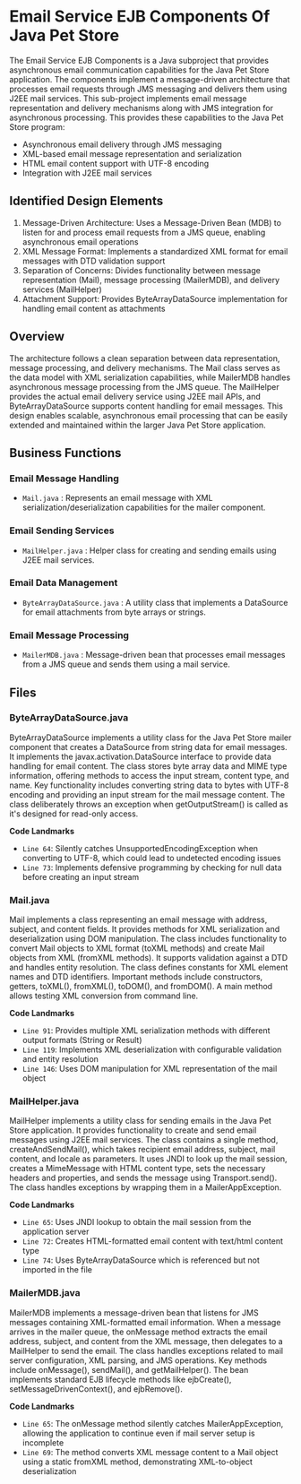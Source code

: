 # Email Service EJB Components Of Java Pet Store

The Email Service EJB Components is a Java subproject that provides asynchronous email communication capabilities for the Java Pet Store application. The components implement a message-driven architecture that processes email requests through JMS messaging and delivers them using J2EE mail services. This sub-project implements email message representation and delivery mechanisms along with JMS integration for asynchronous processing. This provides these capabilities to the Java Pet Store program:

- Asynchronous email delivery through JMS messaging
- XML-based email message representation and serialization
- HTML email content support with UTF-8 encoding
- Integration with J2EE mail services

## Identified Design Elements

1. Message-Driven Architecture: Uses a Message-Driven Bean (MDB) to listen for and process email requests from a JMS queue, enabling asynchronous email operations
2. XML Message Format: Implements a standardized XML format for email messages with DTD validation support
3. Separation of Concerns: Divides functionality between message representation (Mail), message processing (MailerMDB), and delivery services (MailHelper)
4. Attachment Support: Provides ByteArrayDataSource implementation for handling email content as attachments

## Overview
The architecture follows a clean separation between data representation, message processing, and delivery mechanisms. The Mail class serves as the data model with XML serialization capabilities, while MailerMDB handles asynchronous message processing from the JMS queue. The MailHelper provides the actual email delivery service using J2EE mail APIs, and ByteArrayDataSource supports content handling for email messages. This design enables scalable, asynchronous email processing that can be easily extended and maintained within the larger Java Pet Store application.

## Business Functions

### Email Message Handling
- `Mail.java` : Represents an email message with XML serialization/deserialization capabilities for the mailer component.

### Email Sending Services
- `MailHelper.java` : Helper class for creating and sending emails using J2EE mail services.

### Email Data Management
- `ByteArrayDataSource.java` : A utility class that implements a DataSource for email attachments from byte arrays or strings.

### Email Message Processing
- `MailerMDB.java` : Message-driven bean that processes email messages from a JMS queue and sends them using a mail service.

## Files
### ByteArrayDataSource.java

ByteArrayDataSource implements a utility class for the Java Pet Store mailer component that creates a DataSource from string data for email messages. It implements the javax.activation.DataSource interface to provide data handling for email content. The class stores byte array data and MIME type information, offering methods to access the input stream, content type, and name. Key functionality includes converting string data to bytes with UTF-8 encoding and providing an input stream for the mail message content. The class deliberately throws an exception when getOutputStream() is called as it's designed for read-only access.

 **Code Landmarks**
- `Line 64`: Silently catches UnsupportedEncodingException when converting to UTF-8, which could lead to undetected encoding issues
- `Line 73`: Implements defensive programming by checking for null data before creating an input stream
### Mail.java

Mail implements a class representing an email message with address, subject, and content fields. It provides methods for XML serialization and deserialization using DOM manipulation. The class includes functionality to convert Mail objects to XML format (toXML methods) and create Mail objects from XML (fromXML methods). It supports validation against a DTD and handles entity resolution. The class defines constants for XML element names and DTD identifiers. Important methods include constructors, getters, toXML(), fromXML(), toDOM(), and fromDOM(). A main method allows testing XML conversion from command line.

 **Code Landmarks**
- `Line 91`: Provides multiple XML serialization methods with different output formats (String or Result)
- `Line 119`: Implements XML deserialization with configurable validation and entity resolution
- `Line 146`: Uses DOM manipulation for XML representation of the mail object
### MailHelper.java

MailHelper implements a utility class for sending emails in the Java Pet Store application. It provides functionality to create and send email messages using J2EE mail services. The class contains a single method, createAndSendMail(), which takes recipient email address, subject, mail content, and locale as parameters. It uses JNDI to look up the mail session, creates a MimeMessage with HTML content type, sets the necessary headers and properties, and sends the message using Transport.send(). The class handles exceptions by wrapping them in a MailerAppException.

 **Code Landmarks**
- `Line 65`: Uses JNDI lookup to obtain the mail session from the application server
- `Line 72`: Creates HTML-formatted email content with text/html content type
- `Line 74`: Uses ByteArrayDataSource which is referenced but not imported in the file
### MailerMDB.java

MailerMDB implements a message-driven bean that listens for JMS messages containing XML-formatted email information. When a message arrives in the mailer queue, the onMessage method extracts the email address, subject, and content from the XML message, then delegates to a MailHelper to send the email. The class handles exceptions related to mail server configuration, XML parsing, and JMS operations. Key methods include onMessage(), sendMail(), and getMailHelper(). The bean implements standard EJB lifecycle methods like ejbCreate(), setMessageDrivenContext(), and ejbRemove().

 **Code Landmarks**
- `Line 65`: The onMessage method silently catches MailerAppException, allowing the application to continue even if mail server setup is incomplete
- `Line 69`: The method converts XML message content to a Mail object using a static fromXML method, demonstrating XML-to-object deserialization

[Generated by the Sage AI expert workbench: 2025-03-29 21:37:00  https://sage-tech.ai/workbench]: #